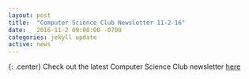 ```yaml
---
layout: post
title:  "Computer Science Club Newsletter 11-2-16"
date:   2016-11-2 09:00:00 -0700
categories: jekyll update
active: news
---
```


{: .center}
Check out the latest Computer Science Club newsletter [here](http://csclub.sbcc.edu/newsletters/11-2-16newsletter.html)
